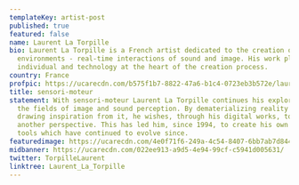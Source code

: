```yaml
---
templateKey: artist-post
published: true
featured: false
name: Laurent La Torpille
bio: Laurent La Torpille is a French artist dedicated to the creation of dynamic
  environments - real-time interactions of sound and image. His work places the
  individual and technology at the heart of the creation process.
country: France
profpic: https://ucarecdn.com/b575f1b7-8822-47a6-b1c4-0723eb3b572e/laurent_500c.gif
title: sensori-moteur
statement: With sensori-moteur Laurent La Torpille continues his exploration in
  the fields of image and sound perception. By dematerializing reality or by
  drawing inspiration from it, he wishes, through his digital works, to offer
  another perspective. This has led him, since 1994, to create his own digital
  tools which have continued to evolve since.
featuredimage: https://ucarecdn.com/4e0f71f6-249a-4c54-8407-6bb7ab7d8440/
midbanner: https://ucarecdn.com/022ee913-a9d5-4e94-99cf-c5941d005631/
twitter: TorpilleLaurent
linktree: Laurent_La_Torpille
---
```

